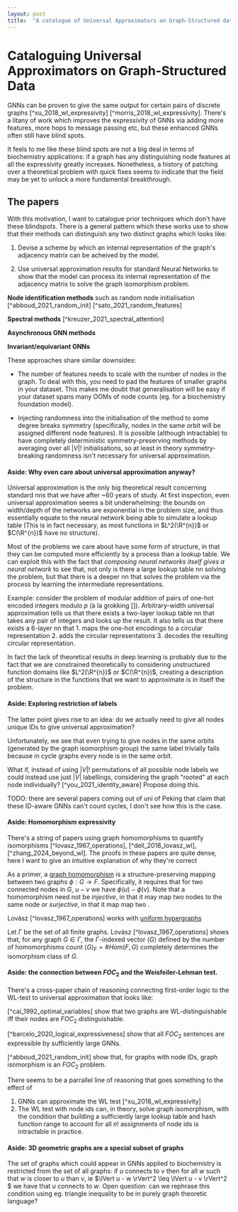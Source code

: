 ```yaml
---
layout: post
title:  "A catalogue of Universal Approximators on Graph-Structured data"
---
```


# Cataloguing Universal Approximators on Graph-Structured Data 

GNNs can be proven to give the same output for certain pairs of discrete graphs [^xu_2018_wl_expressivity] [^morris_2018_wl_expressivity]. 
There's a litany of work which improves the expressivity of GNNs via adding more features, more hops to message passing etc, but  these enhanced GNNs often still have blind spots. 

It feels to me like these blind spots are not a big deal in terms of biochemistry applications: if a graph has any distinguishing node features at all the expressivity greatly increases. 
Nonetheless, a history of patching over a theoretical problem with quick fixes seems to indicate that the field may be yet to unlock a more fundamental breakthrough.

## The papers

With this motivation, I want to catalogue prior techniques which don't have these blindspots.
There is a general pattern which these works use to show that their methods can distinguish any two distinct graphs which looks like:


1. Devise a scheme by which an internal representation of the graph's adjacency matrix can be acheived by the model.

2. Use universal approximation results for standard Neural Networks to show that the model can process its internal representation of the adjacency matrix to solve the graph isomorphism problem.

[This pattern of boostrapping universal approximation onto graphs may in fact be necessary for an efficient universal approximation algorithm, the graph isomorphism problem is thought to be quite hard, possibly NP-complete, and thus solving it explicitly using one's algorithm would lead to intractable numbers of computations]: #

**Node identification methods** such as random node initialisation [^abboud_2021_random_init] [^sato_2021_random_features]

**Spectral methods** [^kreuzer_2021_spectral_attention]

**Asynchronous GNN methods** 

**Invariant/equivariant GNNs**

These approaches share similar downsides:

- The number of features needs to scale with the number of nodes in the graph. To deal with this, you need to pad the features of smaller graphs in your dataset. This makes me doubt that generalisation will be easy if your dataset spans many OOMs of node counts (eg. for a biochemistry foundation model).

- Injecting randomness into the initialisation of the method to some degree breaks symmetry (specifically, nodes in the same orbit will be assigned different node features). It is possible (although intractable) to have completely deterministic symmetry-preserving methods by averaging over all $\vert V \vert !$ initialisations, so at least in theory symmetry-breaking randomness isn't necessary for universal approximation.

#### Aside: Why even care about universal approximation anyway?

Universal approximation is the only big theoretical result concerning standard nns that we have after ~60 years of study. At first inspection, even universal approximation seems a bit underwhelming: the bounds on width/depth of the networks are exponential in the problem size, and thus essentially equate to the neural network being able to simulate a lookup table (This is in fact necessary, as most functions in $L^2(\R^{n})$ or $C(\R^{n})$ have no structure). 

Most of the problems we care about have some form of structure, in that they can be computed more efficiently by a process than a lookup table. We can exploit this with the fact that _composing neural networks itself gives a neural network_ to see that, not only is there a large lookup table nn solving the problem, but that there is a deeper nn that solves the problem via the process by learning the intermediate representations. 

Example: consider the problem of modular addition of pairs of one-hot encoded integers modulo $p$ (à la grokking []). Arbitrary-width universal approximation tells us that there exists a two-layer lookup table nn that takes any pair of integers and looks up the result. It also tells us that there exists a 6-layer nn that 1. maps the one-hot encodings to a circular representation 2. adds the circular representations 3. decodes the resulting circular representation.

In fact the lack of theoretical results in deep learning is probably due to the fact that we are constrained theoretically to considering unstructured function domains like $L^2(\R^{n})$ or $C(\R^{n})$, creating a description of the structure in the functions that we want to approximate is in itself the problem. 

#### Aside: Exploring restriction of labels

The latter point gives rise to an idea: do we actually need to give all nodes unique IDs to give universal approximation? 

Unfortunately, we see that even trying to give nodes in the same orbits (generated by the graph isomorphism group) the same label trivially fails because in cycle graphs every node is in the same orbit. 

What if, instead of using $\vert V \vert !$ permutations of all possible node labels we could instead use just $\vert V \vert$ labellings, considering the graph "rooted" at each node individually? [^you_2021_identity_aware] Propose doing this. 

TODO: there are several papers coming out of uni of Peking that claim that these ID-aware GNNs can't count cycles, I don't see how this is the case. 

#### Aside: Homomorphism expressivity

There's a string of papers using graph homomorphisms to quantify isomorphisms [^lovasz_1967_operations], [^dell_2018_lovasz_wl], [^zhang_2024_beyond_wl]. The proofs in these papers are quite dense, here I want to give an intuitive explanation of why they're correct

As a primer, a [graph homomorphism](https://en.wikipedia.org/wiki/Graph_homomorphism) is a structure-preserving mapping between two graphs $\phi: G \to F$. Specifically, it requires that for two connected nodes in $G$, $u - v$ we have $\phi(u) - \phi(v)$. Note that a homomorphism need not be _injective_, in that it may map two nodes to the same node or _surjective_, in that it map map two .


Lovász [^lovasz_1967_operations] works with [uniform hypergraphs](https://en.wikipedia.org/wiki/Hypergraph#Properties_of_hypergraphs) 

Let $\Gamma$ be the set of all finite graphs. Lovász [^lovasz_1967_operations] shows that, for any graph $G \in \Gamma$, the $\Gamma$-indexed vector $\langle G \rangle$ defined by the number of homomorphisms count $\langle G \rangle _F = \# Hom(F, G)$ completely determines the isomorphism class of $G$. 


####  Aside: the connection between $FOC_2$ and the Weisfeiler-Lehman test. 

There's a cross-paper chain of reasoning connecting first-order logic to the WL-test to universal approximation that looks like:

[^cai_1992_optimal_variables] show that two graphs are WL-distinguishable iff their nodes are $FOC_2$ distinguishable.

[^barcelo_2020_logical_expressiveness] show that all $FOC_2$ sentences are expressible by sufficiently large GNNs.

[^abboud_2021_random_init] show that, for graphs with node IDs, graph isomorphism is an $FOC_2$ problem.

There seems to be a parrallel line of reasoning  that goes something to the effect of 

1. GNNs can approximate the WL test [^xu_2018_wl_expressivity]
2. The WL test with node ids can, in theory, solve graph isomorphism, with the condition that building a sufficiently large lookup table and hash function range to account for all $n!$ assignments of node ids is intractable in practice.


#### Aside: 3D geometric graphs are a special subset of graphs

The set of graphs which could appear in GNNs applied to biochemistry is restricted from the set of all graphs: if $u$ connects to $v$ then for all $w$ such that $w$ is closer to $u$ than $v$, ie $\lVert u - w \rVert^2 \leq \lVert u - v \rVert^2 $ we have that $u$ connects to $w$. Open question: can we rephrase this condition using eg. triangle inequality to be in purely graph theoretic language? 